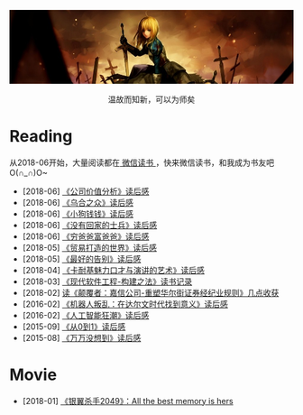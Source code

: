 [![header](../assets/header05.jpg)](https://yuenshome.github.io)

<center>温故而知新，可以为师矣</center>

# Reading

从2018-06开始，大量阅读都在<a href="http://weread.qq.com" target="_blank"> 微信读书 </a>，快来微信读书，和我成为书友吧O(∩_∩)O~

- [2018-06] [《公司价值分析》读后感](../timeline/2018-06/company-worth-analysis)  
- [2018-06] [《乌合之众》读后感](../timeline/2018-06/crowd)  
- [2018-06] [《小狗钱钱》读后感](../timeline/2018-06/dog-money)    
- [2018-06] [《没有回家的士兵》读后感](../timeline/2018-06/homesick-soldiers)    
- [2018-06] [《穷爸爸富爸爸》读后感](../timeline/2018-06/poor-dad-rich-dad)    
- [2018-05] [《贸易打造的世界》读后感](../timeline/2018-05/the-world-that-trade-created)  
- [2018-05] [《最好的告别》读后感](../timeline/2018-05/being-mortal)  
- [2018-04] [《卡耐基魅力口才与演讲的艺术》读后感](../timeline/2018-04/art-of-speech)  
- [2018-03] [《现代软件工程-构建之法》读书记录](../timeline/2018-03/software-engineering)  
- [2018-02] [读《颠覆者：嘉信公司-重塑华尔街证券经纪业规则》几点收获](../timeline/2018-02/schwab-company)  
- [2016-02] [《机器人叛乱：在达尔文时代找到意义》读后感](../timeline/2016-02/robot-rebellion/)  
- [2016-02] [《人工智能狂潮》读后感](../timeline/2016-02/ai-worship/)  
- [2015-09] [《从0到1》读后感](../timeline/2015-09/zero-to-one/)
- [2015-08] [《万万没想到》读后感](../timeline/2015-08/absolutely-unexpected/)

# Movie

- [2018-01] [《银翼杀手2049》：All the best memory is hers](../timeline/2018-01/blade-runner-2049)
